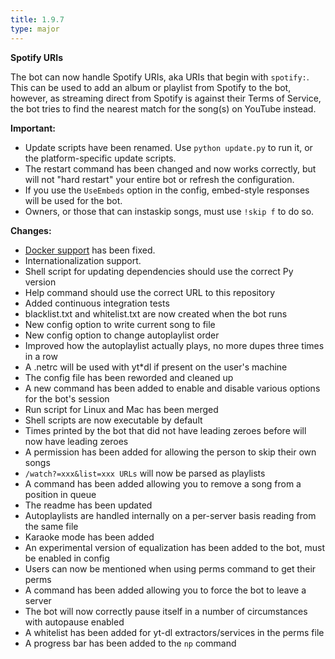 ```yaml
---
title: 1.9.7
type: major
---
```


**Spotify URIs**

The bot can now handle Spotify URIs, aka URIs that begin with `spotify:`. This can be used to add an album or playlist from Spotify to the bot, however, as streaming direct from Spotify is against their Terms of Service, the bot tries to find the nearest match for the song(s) on YouTube instead.

**Important:**

* Update scripts have been renamed. Use `python update.py` to run it, or the platform-specific update scripts.
* The restart command has been changed and now works correctly, but will not "hard restart" your entire bot or refresh the configuration.
* If you use the `UseEmbeds` option in the config, embed-style responses will be used for the bot.
* Owners, or those that can instaskip songs, must use `!skip f` to do so.

**Changes:**

* [Docker support](https://hub.docker.com/r/justsomebots/musicbot/) has been fixed.
* Internationalization support.
* Shell script for updating dependencies should use the correct Py version
* Help command should use the correct URL to this repository
* Added continuous integration tests
* blacklist.txt and whitelist.txt are now created when the bot runs
* New config option to write current song to file
* New config option to change autoplaylist order
* Improved how the autoplaylist actually plays, no more dupes three times in a row
* A .netrc will be used with yt*dl if present on the user's machine
* The config file has been reworded and cleaned up
* A new command has been added to enable and disable various options for the bot's session
* Run script for Linux and Mac has been merged
* Shell scripts are now executable by default
* Times printed by the bot that did not have leading zeroes before will now have leading zeroes
* A permission has been added for allowing the person to skip their own songs
* `/watch?=xxx&list=xxx URLs` will now be parsed as playlists
* A command has been added allowing you to remove a song from a position in queue
* The readme has been updated
* Autoplaylists are handled internally on a per-server basis reading from the same file
* Karaoke mode has been added
* An experimental version of equalization has been added to the bot, must be enabled in config
* Users can now be mentioned when using perms command to get their perms
* A command has been added allowing you to force the bot to leave a server
* The bot will now correctly pause itself in a number of circumstances with autopause enabled
* A whitelist has been added for yt-dl extractors/services in the perms file
* A progress bar has been added to the `np` command
